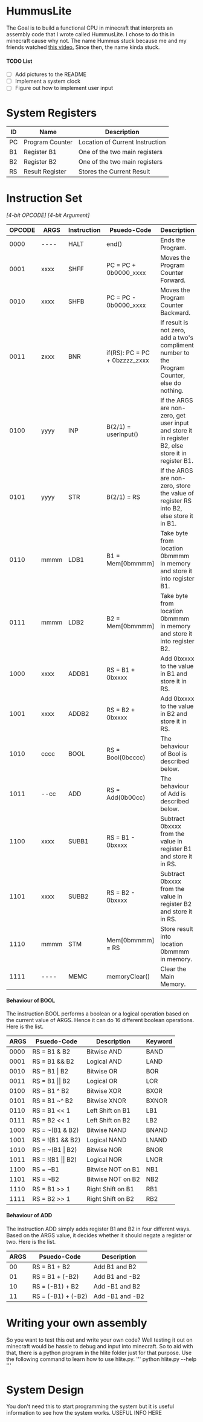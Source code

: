 # HummusLite

The Goal is to build a functional CPU in minecraft that interprets an assembly code that I wrote called HummusLite. I chose to do this in minecraft cause why not. The name Hummus stuck because me and my friends watched [this video.](https://www.youtube.com/watch?v=_QdPW8JrYzQ) Since then, the name kinda stuck.

#### TODO List
- [ ] Add pictures to the README
- [ ] Implement a system clock
- [ ] Figure out how to implement user input

# System Registers
ID | Name | Description
---|------|----------------
PC | Program Counter | Location of Current Instruction
B1 | Register B1 | One of the two main registers
B2 | Register B2 | One of the two main registers
RS | Result Register | Stores the Current Result

# Instruction Set

_[4-bit OPCODE] [4-bit Argument]_

OPCODE | ARGS | Instruction | Psuedo-Code | Description
-------|------|-------------|-------------|------------
0000 | ---- | HALT | end() | Ends the Program.
0001 | xxxx | SHFF | PC = PC + 0b0000_xxxx | Moves the Program Counter Forward.
0010 | xxxx | SHFB | PC = PC - 0b0000_xxxx | Moves the Program Counter Backward.
0011 | zxxx | BNR |  if(RS): PC = PC + 0bzzzz_zxxx | If result is not zero, add a two's compliment number to the Program Counter, else do nothing.
0100 | yyyy | INP | B(2/1) = userInput() | If the ARGS are non-zero, get user input and store it in register B2, else store it in register B1.
0101 | yyyy | STR | B(2/1) = RS | If the ARGS are non-zero, store the value of register RS into B2, else store it in B1.
0110 | mmmm | LDB1 | B1 = Mem[0bmmmm] | Take byte from location 0bmmmm in memory and store it into register B1.
0111 | mmmm | LDB2 | B2 = Mem[0bmmmm] | Take byte from location 0bmmmm in memory and store it into register B2.
1000 | xxxx | ADDB1 | RS = B1 + 0bxxxx | Add 0bxxxx to the value in B1 and store it in RS.
1001 | xxxx | ADDB2 | RS = B2 + 0bxxxx | Add 0bxxxx to the value in B2 and store it in RS.
1010 | cccc | BOOL | RS = Bool(0bcccc) | The behaviour of Bool is described below.
1011 | --cc | ADD | RS = Add(0b00cc) | The behaviour of Add is described below.
1100 | xxxx | SUBB1 | RS = B1 - 0bxxxx | Subtract 0bxxxx from the value in register B1 and store it in RS.
1101 | xxxx | SUBB2 | RS = B2 - 0bxxxx | Subtract 0bxxxx from the value in register B2 and store it in RS.
1110 | mmmm | STM | Mem[0bmmmm] = RS | Store result into location 0bmmmm in memory.
1111 | ---- | MEMC | memoryClear() | Clear the Main Memory.

#### Behaviour of BOOL
The instruction BOOL performs a boolean or a logical operation based on the current value of ARGS. Hence it can do 16 different boolean operations. Here is the list.

ARGS | Psuedo-Code | Description | Keyword
----------|-------------|------------|-------
0000 | RS = B1 & B2 | Bitwise AND | BAND
0001 | RS = B1 && B2 | Logical AND | LAND
0010 | RS = B1 \| B2 | Bitwise OR | BOR
0011 | RS = B1 \|\| B2 | Logical OR | LOR
0100 | RS = B1 ^ B2 | Bitwise XOR | BXOR
0101 | RS = B1 ~^ B2 | Bitwise XNOR | BXNOR
0110 | RS = B1 << 1 | Left Shift on B1 | LB1
0111 | RS = B2 << 1 | Left Shift on B2 | LB2
1000 | RS = ~(B1 & B2) | Bitwise NAND | BNAND
1001 | RS = !(B1 && B2) | Logical NAND |LNAND
1010 | RS = ~(B1 \| B2) | Bitwise NOR | BNOR
1011 | RS = !(B1 \|\| B2) | Logical NOR | LNOR
1100 | RS = ~B1 | Bitwise NOT on B1 | NB1
1101 | RS = ~B2 | Bitwise NOT on B2 | NB2
1110 | RS = B1 >> 1 | Right Shift on B1 | RB1
1111 | RS = B2 >> 1 | Right Shift on B2 | RB2

#### Behaviour of ADD
The instruction ADD simply adds register B1 and B2 in four different ways. Based on the ARGS value, it decides whether it should negate a register or two. Here is the list.

ARGS | Psuedo-Code | Description
-----|-------------|------------
00 | RS = B1 + B2 | Add B1 and B2
01 | RS = B1 + (-B2) | Add B1 and -B2
10 | RS = (-B1) + B2 | Add -B1 and B2
11 | RS = (-B1) + (-B2) | Add -B1 and -B2

# Writing your own assembly 
So you want to test this out and write your own code? Well testing it out on minecraft would be hassle to debug and input into minecraft. So to aid with that, there is a python program in the hlite folder just for that purpose. Use the following command to learn how to use hlite.py. 
'''
python hlite.py --help
'''

# System Design
You don't need this to start programming the system but it is useful information to see how the system works.
USEFUL INFO HERE
